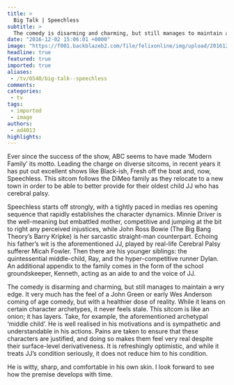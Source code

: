```yaml
---
title: >
  Big Talk | Speechless
subtitle: >
  The comedy is disarming and charming, but still manages to maintain a wry edge. It very much has the feel of a coming of age comedy
date: "2016-12-02 15:06:01 +0000"
image: "https://f001.backblazeb2.com/file/felixonline/img/upload/201612021505-felix-18SPEECHLESS1-facebookJumbo.jpg"
headline: true
featured: true
imported: true
aliases:
 - /tv/6540/big-talk--speechless
comments:
categories:
 - tv
tags:
 - imported
 - image
authors:
 - ad4013
highlights:
---
```


Ever since the success of the show, ABC seems to have made ‘Modern Family’ its motto. Leading the charge on diverse sitcoms, in recent years it has put out excellent shows like Black-ish, Fresh off the boat and, now, Speechless. This sitcom follows the DiMeo family as they relocate to a new town in order to be able to better provide for their oldest child JJ who has cerebral palsy.

Speechless starts off strongly, with a tightly paced in medias res opening sequence that rapidly establishes the character dynamics. Minnie Driver is the well-meaning but embattled mother, competitive and jumping at the bit to right any perceived injustices, while John Ross Bowie (The Big Bang Theory’s Barry Kripke) is her sarcastic straight-man counterpart. Echoing his father’s wit is the aforementioned JJ, played by real-life Cerebral Palsy sufferer Micah Fowler. Then there are his younger siblings: the quintessential middle-child, Ray, and the hyper-competitive runner Dylan. An additional appendix to the family comes in the form of the school groundskeeper, Kenneth, acting as an aide to and the voice of JJ.

The comedy is disarming and charming, but still manages to maintain a wry edge. It very much has the feel of a John Green or early Wes Anderson coming of age comedy, but with a healthier dose of reality. While it leans on certain character archetypes, it never feels stale. This sitcom is like an onion; it has layers. Take, for example, the aforementioned archetypal ‘middle child’. He is well realised in his motivations and is sympathetic and understandable in his actions. Pains are taken to ensure that these characters are justified, and doing so makes them feel very real despite their surface-level derivativeness. It is refreshingly optimistic, and while it treats JJ’s condition seriously, it does not reduce him to his condition.

He is witty, sharp, and comfortable in his own skin. I look forward to see how the premise develops with time.
